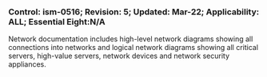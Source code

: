 ### Control: ism-0516; Revision: 5; Updated: Mar-22; Applicability: ALL; Essential Eight:N/A
<p>Network documentation includes high-level network diagrams showing all connections into networks and logical network diagrams showing all critical servers, high-value servers, network devices and network security appliances.</p>